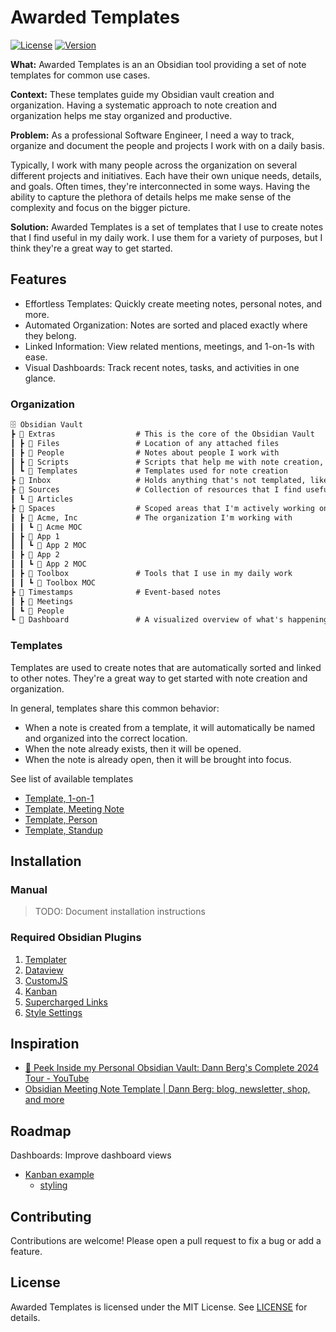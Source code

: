 # Awarded Templates

[![License](https://img.shields.io/github/license/FreakinWard/awarded-obsidian.svg)](LICENSE)
[![Version](https://img.shields.io/github/package-json/v/FreakinWard/awarded-obsidian.svg)](https://github.com/FreakinWard/awarded-obsidian/releases)

**What:** 
Awarded Templates is an an Obsidian tool providing a set of note templates for common use cases.

**Context:** 
These templates guide my Obsidian vault creation and organization. Having a systematic approach to note creation and organization helps me stay organized and productive.

**Problem:** 
As a professional Software Engineer, I need a way to track, organize and document the people and projects I work with on a daily basis.

Typically, I work with many people across the organization on several different projects and initiatives. Each have their own unique needs, details, and goals. Often times, they're interconnected in some ways. Having the ability to capture the plethora of details helps me make sense of the complexity and focus on the bigger picture.

**Solution:** 
Awarded Templates is a set of templates that I use to create notes that I find useful in my daily work. I use them for a variety of purposes, but I think they're a great way to get started.

## Features

- Effortless Templates: Quickly create meeting notes, personal notes, and more.
- Automated Organization: Notes are sorted and placed exactly where they belong.
- Linked Information: View related mentions, meetings, and 1-on-1s with ease.
- Visual Dashboards: Track recent notes, tasks, and activities in one glance.

### Organization

```markdown
🗄️ Obsidian Vault
┣ 📂 Extras                  # This is the core of the Obsidian Vault 
┃ ┣ 📂 Files                 # Location of any attached files
┃ ┣ 📂 People                # Notes about people I work with
┃ ┣ 📂 Scripts               # Scripts that help me with note creation, like this tool
┃ ┗ 📂 Templates             # Templates used for note creation
┣ 📂 Inbox                   # Holds anything that's not templated, like random notes, urls, etc
┣ 📂 Sources                 # Collection of resources that I find useful
┃ ┗ 📂 Articles
┣ 📂 Spaces                  # Scoped areas that I'm actively working on
┃ ┣ 📂 Acme, Inc             # The organization I'm working with
┃ ┃ ┗ 📜 Acme MOC
┃ ┣ 📂 App 1
┃ ┃ ┗ 📜 App 2 MOC
┃ ┣ 📂 App 2
┃ ┃ ┗ 📜 App 2 MOC
┃ ┣ 📂 Toolbox               # Tools that I use in my daily work
┃ ┃ ┗ 📜 Toolbox MOC
┣ 📂 Timestamps              # Event-based notes
┃ ┣ 📂 Meetings
┃ ┗ 📂 People
┗ 📜 Dashboard               # A visualized overview of what's happening within my vault
```

### Templates

Templates are used to create notes that are automatically sorted and linked to other notes. They're a great way to get started with note creation and organization. 

In general, templates share this common behavior:
- When a note is created from a template, it will automatically be named and organized into the correct location.
- When the note already exists, then it will be opened.
- When the note is already open, then it will be brought into focus.

See list of available templates
- [Template, 1-on-1](Extras/Templates/Template%2C%201-on-1.md)
- [Template, Meeting Note](Extras/Templates/Template%2C%20Meeting%20Note.md)
- [Template, Person](Extras/Templates/Template%2C%20Person.md)
- [Template, Standup](Extras/Templates/Template%2C%20Standup.md)

## Installation

### Manual
> TODO: Document installation instructions

### Required Obsidian Plugins

1. [Templater](https://obsidian.md/plugins?id=templater-obsidian)
2. [Dataview](https://obsidian.md/plugins?id=dataview)
3. [CustomJS](https://obsidian.md/plugins?id=customjs)
4. [Kanban](https://obsidian.md/plugins?id=obsidian-kanban)
5. [Supercharged Links](https://obsidian.md/plugins?id=supercharged-links-obsidian)
6. [Style Settings](https://obsidian.md/plugins?id=obsidian-style-settings)

## Inspiration

- [🧠 Peek Inside my Personal Obsidian Vault: Dann Berg's Complete 2024 Tour - YouTube](https://www.youtube.com/watch?v=VdJoWe0Wwkg&feature=youtu.be)
- [Obsidian Meeting Note Template | Dann Berg: blog, newsletter, shop, and more](https://dannb.org/blog/2023/obsidian-meeting-note-template/)

## Roadmap

Dashboards:
Improve dashboard views
- [Kanban example](https://www.reddit.com/r/ObsidianMD/comments/1gq6634/my_homepage_if_you_are_interested_in_the_dataview/#lightbox)
  - [styling](https://forum.obsidian.md/t/kanban-board-plugin/70903)

## Contributing

Contributions are welcome! Please open a pull request to fix a bug or add a feature.

## License

Awarded Templates is licensed under the MIT License. See [LICENSE](LICENSE) for details.
